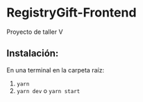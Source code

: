 # RegistryGift-Frontend
Proyecto de taller V

## Instalación:
En una terminal en la carpeta raíz:
1. `yarn`
2. `yarn dev` o `yarn start`